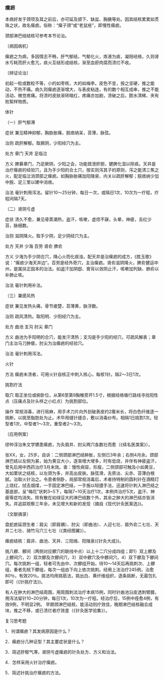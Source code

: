 ### 瘰疬

本病好发于颈项及耳之前后，亦可延及颌下、缺盆、胸腋等处。因其结核累累如贯珠之状，故名瘰疬。俗称：“瘰子颈”或“老鼠疮”，即慢性瘰疬。

颈部淋巴结结核可参考本节论治。

〔病因病机〕

瘰疬之为病，多因情志不畅，肝气郁结，气郁化火，炼液为痰，凝阻经络，久则肾水亏耗而肝火愈亢，痰火互结形成结核，渐至血瘀肉腐而溃烂不收。

〔辨证论治〕

初起一粒或数粒不等，小的如枣核，大的如梅李。皮色不变，按之坚硬，推之能动，不热不痛。病久则瘰疬逐渐增大，与表皮粘连，有的数个相互成串，推之不能活动，微觉疼痛。将溃时皮肤渐转暗红，疼痛亦加剧，溃破之后，脓水清稀、夹有败絮样物质。

体针

（一）肝气郁滞

症状  兼见精神抑郁，胸胁胀痛，脘痞纳呆，苔薄，脉弦。

治则  疏肝解郁。取厥阴，少阳经穴为主。

处方  章门  天井  足临泣

方义  脾募章门，乃足厥阴，少阳之会，功能巯泄肝胆，健脾化湿以除痰。天井是治疗瘰疬的经验穴，且为手少阳的合土穴，按实则泻其子的原则，泻之能清三焦之火，配足临泣消颈部之瘰疬。如胸胁胀痛加阳陵泉、内关以疏肝解郁；脘痞纳少加中脘、足三里以建中消痞。

治法  毫针刺用泻法。留针10～25分钟，每日一次，或隔日1次，10次为一疗程，疗程间隔7天。

（二）肾阴亏虚

症状  溃久不愈，兼见骨蒸潮热，盗汗，咳嗽，虚烦不寐，头晕，神疲，舌红少苔，脉细数。

治则  滋阴降火。取手少阴，足少阴经穴为主。

处方  天井  少海  百劳  肾俞  脾俞

方义  少海为手少阴合穴，降心火而化痰浊，配天井是治瘰疬的成方，《胜玉歌》说：“瘰疬少海天井边”。百劳是经外奇穴，主治瘰疬。肾俞滋阴降火，脾俞健运中州，是属扶正固本的治法。如盗汗加阴郄、膏肓以敛阴止汗，咳嗽加列缺、肺俞以补肺止咳。

治法  毫针刺用补法。

（三）兼感风热

症状  兼见发热头痛，骨节痠楚，苔薄黄，脉浮数。

治则  疏风清热。取阳明、少阳经穴为主。

处方  曲池  支沟  肘尖  章门

方义  曲池为手阳明的合穴，能发汗清热；支沟是手少阳的经穴，可疏风解表；章门主治马刀肿瘘，肘尖为治瘰疬的经验穴。

治法  毫针刺用泻法。

火针

方法  瘰疬未溃者，可用火针自核正中刺入核心，每核1针。隔2～3日1次。

挑割疔法

取穴  取正坐位或俯卧位，从第6至第9胸椎旁开1.5寸，根据经络循行路线寻找阳性点（压痛点及针头样之小红点）为挑割部位。

操作  常规消毒，进行局麻，用手术刀片向外划破表皮约2厘米长，将白色纤维逐一挑断，以挑至脂肪处为止。术毕用缝针缝合，敷以消毒纱布。相隔1日挑割1次。轻型者1次，中型者1～3次，重型者2～3次。

〔应用例案〕

缪仲淳治朱文学镳患瘰疬，为灸肩井、肘尖两穴各数壮而愈（《续名医类案》）。

张XX，女，25岁。自诉：二侧颈部淋巴结肿胀，左侧已3年余；右侧4月余。颈部淋巴结以左侧为甚，始为黄豆大小，逐渐增大增多，时有低烧，并伴有神疲盗汗，曾先后用中西药治疗3月未效。查：慢性病容，形瘦，二侧颈部可触及小如黄豆，大如栗状之结核，以左颈为多，并高出皮肤。脉弦滑，舌质淡、尖赤、苔薄白根腻。治取火针治之。令患者侧卧，局部常规消毒后，术者持特制的圆利针在酒精灯上烧红，拭去烟煤，一手固定淋巴结，一手施以轻捷手法，迅速将针刺入淋巴结之基底部，呈“梅花”状刺3~5下，每隔7~10天治疗1次，本例共治疗5次，盗汗、神疲等症均消失。除有散在如绿豆大的淋巴结数个外，其余之肿大的淋巴结亦皆消失。并追踪观察三年余，未见增大和新的发现（摘自《现代针灸医案选》)。

〔文献摘录〕

盘蛇疬延颈生者：肩尖（即肩髃）、肘尖（即曲池）、人迎七壮、肩外俞二七壮、天井二七壮、骑竹马穴三七壮（《类经图翼》）。

瘰疬结核：肩非、曲池、天井、三阳络、阳陵泉(《针灸大成》)。

挑八髎、髎间（两侧对应髎穴的联线中点）以上十二穴分成四组；即1）双上髎及上髎间穴，2）双次髎及次髎间穴，3）双中髎穴及中髎间穴，4）双下髎及下髎间穴。每次挑刺一组，轻者可先由中、次髎组开始，待10～14天后再挑刺次、上髎组，重者先桃下髎组，每次一组由下向上依次挑刺。经用上法治疗245例，治愈80％，有效20％。挑法均用挑筋法，挑出白、黄纤维组织，逐条挑断，无菌包扎即可（《针挑疗法》)。

有人在肿大的淋巴结周围，用周围刺法治疗本病15例，同时针曲池沿皮透刺臂臑，用泻法留针10~20分钟，每日1次，10次为一疗程。经治疗后，15例中痊愈4例，有效9例，不明显2例。 早期颈淋巴结核，能活动则疗效佳，晚期淋巴结核融合成块，推之不移，或已溃烂者疗效差（《针灸医学验集》）。

复习思考题

1．何谓瘰疬？其发病原因是什么？

2．瘰疬分几种证型？其主要症状是什么？

3．简述肝郁气滞，肾阴亏虚瘰疬的针灸处方、方义和治法。

4．怎样采用火针治疗瘰疬。

5．简述针挑治疗瘰疬的方法。
